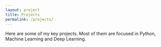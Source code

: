 ```yaml
---
layout: project
title: Projects
permalink: /projects/
---
```


Here are some of my key projects. Most of them are focused in Python, Machine Learning and Deep Learning. 
